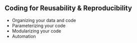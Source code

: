 Coding for Reusability & Reproducibility
-

+ Organizing your data and code
+ Parameterizing your code
+ Modularizing your code
+ Automation
